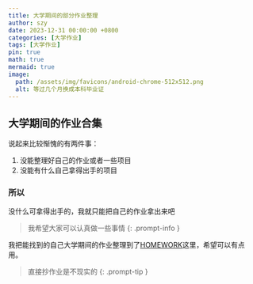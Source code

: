 ```yaml
---
title: 大学期间的部分作业整理
author: szy
date: 2023-12-31 00:00:00 +0800
categories: [大学作业]
tags: [大学作业]
pin: true
math: true
mermaid: true
image:
  path: /assets/img/favicons/android-chrome-512x512.png
  alt: 等过几个月换成本科毕业证
---
```

## 大学期间的作业合集

说起来比较惭愧的有两件事：

1. 没能整理好自己的作业或者一些项目
2. 没能有什么自己拿得出手的项目

### 所以

没什么可拿得出手的，我就只能把自己的作业拿出来吧
> 我希望大家可以认真做一些事情
{: .prompt-info }

我把能找到的自己大学期间的作业整理到了[HOMEWORK](https://github.com/shiziyue/HOMEWORK)这里，希望可以有点用。

> 直接抄作业是不现实的
{: .prompt-tip }
